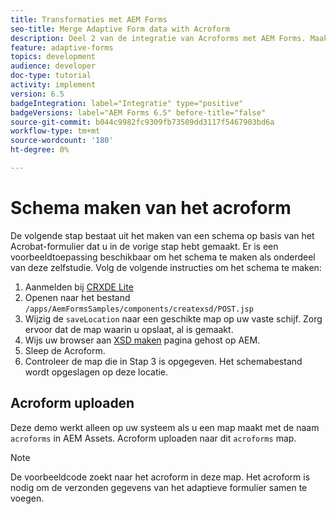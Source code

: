 ```yaml
---
title: Transformaties met AEM Forms
seo-title: Merge Adaptive Form data with Acroform
description: Deel 2 van de integratie van Acroforms met AEM Forms. Maak een schema van een Acrobat-formulier.
feature: adaptive-forms
topics: development
audience: developer
doc-type: tutorial
activity: implement
version: 6.5
badgeIntegration: label="Integratie" type="positive"
badgeVersions: label="AEM Forms 6.5" before-title="false"
source-git-commit: b044c9982fc9309fb73509dd3117f5467903bd6a
workflow-type: tm+mt
source-wordcount: '180'
ht-degree: 0%

---
```



# Schema maken van het acroform

De volgende stap bestaat uit het maken van een schema op basis van het Acrobat-formulier dat u in de vorige stap hebt gemaakt. Er is een voorbeeldtoepassing beschikbaar om het schema te maken als onderdeel van deze zelfstudie. Volg de volgende instructies om het schema te maken:

1. Aanmelden bij [CRXDE Lite](http://localhost:4502/crx/de)
2. Openen naar het bestand `/apps/AemFormsSamples/components/createxsd/POST.jsp`
3. Wijzig de `saveLocation` naar een geschikte map op uw vaste schijf. Zorg ervoor dat de map waarin u opslaat, al is gemaakt.
4. Wijs uw browser aan [XSD maken](http://localhost:4502/content/DocumentServices/CreateXsd.html) pagina gehost op AEM.
5. Sleep de Acroform.
6. Controleer de map die in Stap 3 is opgegeven. Het schemabestand wordt opgeslagen op deze locatie.

## Acroform uploaden

Deze demo werkt alleen op uw systeem als u een map maakt met de naam `acroforms` in AEM Assets. Acroform uploaden naar dit `acroforms` map.

>[!NOTE]
>
>De voorbeeldcode zoekt naar het acroform in deze map. Het acroform is nodig om de verzonden gegevens van het adaptieve formulier samen te voegen.
